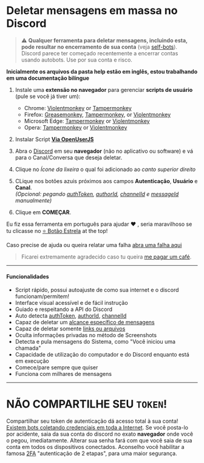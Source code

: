 # Deletar mensagens em massa no Discord

> :warning: **Qualquer ferramenta para deletar mensagens, incluindo esta, pode resultar no encerramento de sua conta** (veja [self-bots](https://support.discordapp.com/hc/en-us/articles/115002192352-Automated-user-accounts-self-bots-)).
> Discord parece ter começado recentemente a encerrar contas usando autobots. Use por sua conta e risco.

**Inicialmente os arquivos da pasta help estão em inglês, estou trabalhando em uma documentação bilíngue**

1. Instale uma **extensão no navegador** para gerenciar **scripts de usuário** (pule se você já tiver um):
    
    - Chrome: [Violentmonkey](https://chrome.google.com/webstore/detail/violent-monkey/jinjaccalgkegednnccohejagnlnfdag) or [Tampermonkey](https://chrome.google.com/webstore/detail/tampermonkey/dhdgffkkebhmkfjojejmpbldmpobfkfo)     
    - Firefox: [Greasemonkey](https://addons.mozilla.org/firefox/addon/greasemonkey/), [Tampermonkey](https://addons.mozilla.org/firefox/addon/tampermonkey/), or [Violentmonkey](https://addons.mozilla.org/firefox/addon/violentmonkey/)  
    - Microsoft Edge: [Tampermonkey](https://microsoftedge.microsoft.com/addons/detail/tampermonkey/iikmkjmpaadaobahmlepeloendndfphd) or [Violentmonkey](https://microsoftedge.microsoft.com/addons/detail/violentmonkey/eeagobfjdenkkddmbclomhiblgggliao)  
    - Opera: [Tampermonkey](https://addons.opera.com/extensions/details/tampermonkey-beta/) or [Violentmonkey](https://addons.opera.com/extensions/details/violent-monkey/)  

2. Instalar Script **<a href="https://openuserjs.org/scripts/herrmannjob/Deletar_mensagens_em_massa_no_Discord" target="_blank">Via OpenUserJS</a>**

3. Abra o <a href="https://discord.com/channels/@me" target="_blank">Discord</a> em seu __navegador__ (não no aplicativo ou software) e vá para o Canal/Conversa que deseja deletar.

4. Clique no *Ícone da lixeira* o qual foi adicionado ao *canto superior direito*

5. CLique nos botões azuis próximos aos campos **Autenticação**, **Usuário** e **Canal**.  
   *(Opcional: pegando [authToken](./help/authToken.md), [authorId](./help/authorId.md), [channelId](./help/channelId.md) e [messageId](./help/messageId.md)  manualmente)*

6. Clique em **COMEÇAR**.

Eu fiz essa ferramenta em português para ajudar ❤️ , seria maravilhoso se tu clicasse no [⭐️ Botão Estrela](https://github.com/herrmannjob/deletarMensagensDiscord) at the top! 
   
Caso precise de ajuda ou queira relatar uma falha [abra uma falha aqui](https://github.com/herrmannjob/deletarMensagensDiscord/issues)

> Ficarei extremamente agradecido caso tu queira [me pagar um café](https://www.buymeacoffee.com/souherrmann).

----

#### Funcionalidades

- Script rápido, possui autoajuste de como sua internet e o discord funcionam/permitem!
- Interface visual acessível e de fácil instrução
- Guiado e respeitando a API do Discord
- Auto detecta [authToken](./help/authToken.md), [authorId](./help/authorId.md), [channelId](./help/channelId.md)
- Capaz de deletar um [alcance específico de mensagens](./help/messageId.md)
- Capaz de deletar somente [links ou arquivos](./help/filters.md)
- Oculta informações privadas no método de Screenshots
- Detecta e pula mensagens do Sistema, como "Você iniciou uma chamada"
- Capacidade de utilização do computador e do Discord enquanto está em execução
- Comece/pare sempre que quiser
- Funciona com milhares de mensagens

----
# NÃO COMPARTILHE SEU `TOKEN`!

Compartilhar seu token de autenticação dá acesso total à sua conta! [Existem bots coletando credenciais em toda a Internet](https://github.com/rndinfosecguy/Scavenger).
Se você posta-lo por acidente, saia da sua conta do discord no exato **navegador** onde você o pegou, imediatamente.
Alterar sua senha fará com que você saia de sua conta em todos os dispositivos conectados. Aconselho você habilitar a famosa [2FA](https://support.discord.com/hc/en-us/articles/219576828-Setting-up-Two-Factor-Authentication) "autenticação de 2 etapas", para uma maior segurança.
